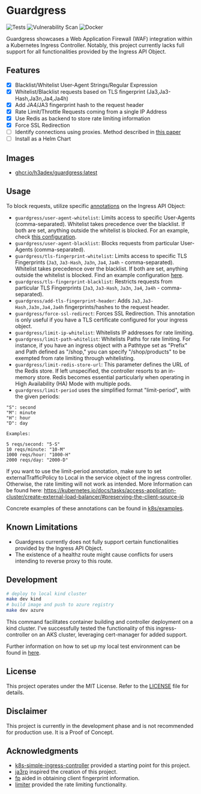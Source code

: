 # Guardgress
![Tests](https://github.com/h3adex/guardgress/actions/workflows/test-go-code.yaml/badge.svg)
![Vulnerability Scan](https://github.com/h3adex/guardgress/actions/workflows/vulnerability-scan.yaml/badge.svg)
![Docker](https://github.com/h3adex/guardgress/actions/workflows/publish-to-docker.yaml/badge.svg)

Guardgress showcases a Web Application Firewall (WAF) integration within 
a Kubernetes Ingress Controller. Notably, this project currently lacks 
full support for all functionalities provided by the Ingress API Object.

## Features
- [x] Blacklist/Whitelist User-Agent Strings/Regular Expression
- [x] Whitelist/Blacklist requests based on TLS fingerprint (Ja3,Ja3-Hash,Ja3n,Ja4,Ja4h)
- [x] Add JA4/JA3 fingerprint hash to the request header
- [x] Rate Limit/Throttle Requests coming from a single IP Address
- [x] Use Redis as backend to store rate limiting information
- [x] Force SSL Redirection
- [ ] Identify connections using proxies. Method described in [this paper](https://dl.acm.org/doi/abs/10.1007/978-3-031-21280-2_18)
- [ ] Install as a Helm Chart

## Images
- [ghcr.io/h3adex/guardgress:latest](https://github.com/h3adex/guardgress/pkgs/container/guardgress)

## Usage
To block requests, utilize specific [annotations](pkg/annotations/annotations.go) on the Ingress API Object:

- `guardgress/user-agent-whitelist`: Limits access to specific User-Agents (comma-separated). Whitelist takes precedence over the blacklist. If both are set, anything outside the whitelist is blocked. For an example, check [this configuration](k8s/examples/ingress-ua-block-white-and-blacklist.yaml).
- `guardgress/user-agent-blacklist`: Blocks requests from particular User-Agents (comma-separated).
- `guardgress/tls-fingerprint-whitelist`: Limits access to specific TLS Fingerprints (`Ja3`, `Ja3-Hash`, `Ja3n`, `Ja4`, `Ja4h` - comma-separated). Whitelist takes precedence over the blacklist. If both are set, anything outside the whitelist is blocked. Find an example configuration [here](k8s/examples/ingress-tls-block-white-and-blacklist.yaml).
- `guardgress/tls-fingerprint-blacklist`: Restricts requests from particular TLS Fingerprints (`Ja3`, `Ja3-Hash`, `Ja3n`, `Ja4`, `Ja4h` - comma-separated).
- `guardgress/add-tls-fingerprint-header`: Adds `Ja3,Ja3-Hash,Ja3n,Ja4,Ja4h` fingerprints/hashes to the request header.
- `guardgress/force-ssl-redirect`: Forces SSL Redirection. This annotation is only useful if you have a TLS certificate configured for your ingress object.
- `guardgress/limit-ip-whitelist`: Whitelists IP addresses for rate limiting.
- `guardgress/limit-path-whitelist`: Whitelists Paths for rate limiting. For instance, if you have an ingress object with a Pathtype set as "Prefix" and Path defined as "/shop," you can specify "/shop/products" to be exempted from rate limiting through whitelisting.
- `guardgress/limit-redis-store-url`: This parameter defines the URL of the Redis store. If left unspecified, the controller resorts to an in-memory store. Redis becomes essential particularly when operating in High Availability (HA) Mode with multiple pods.
- `guardgress/limit-period` uses the simplified format "limit-period", with the given periods:
```text
"S": second 
"M": minute
"H": hour
"D": day

Examples:
    
5 reqs/second: "5-S"
10 reqs/minute: "10-M"
1000 reqs/hour: "1000-H"
2000 reqs/day: "2000-D"
```
If you want to use the limit-period annotation, make sure to set externalTrafficPolicy to Local in the service object of the ingress controller. 
Otherwise, the rate limiting will not work as intended. More Information can be found here: https://kubernetes.io/docs/tasks/access-application-cluster/create-external-load-balancer/#preserving-the-client-source-ip

Concrete examples of these annotations can be found in [k8s/examples](k8s/examples).

## Known Limitations
- Guardgress currently does not fully support certain functionalities provided by the Ingress API Object.
- The existence of a healthz route might cause conflicts for users intending to reverse proxy to this route.

## Development
```sh
# deploy to local kind cluster
make dev kind
# build image and push to azure registry
make dev azure
```
This command facilitates container building and controller deployment on a kind cluster.
I've successfully tested the functionality of this ingress-controller on an AKS cluster,
leveraging cert-manager for added support.

Further information on how to set up my local test environment 
can be found in [here](build/README.md).

## License
This project operates under the MIT License. Refer to the [LICENSE](LICENSE) file for details.

## Disclaimer
This project is currently in the development phase and is not recommended for production use. 
It is a Proof of Concept.

## Acknowledgments
- [k8s-simple-ingress-controller](https://github.com/calebdoxsey/kubernetes-simple-ingress-controller) provided a starting point for this project.
- [ja3rp](https://github.com/sleeyax/ja3rp) inspired the creation of this project.
- [fp](https://github.com/gospider007/fp) aided in obtaining client fingerprint information.
- [limiter](https://github.com/ulule/limiter/) provided the rate limiting functionality.